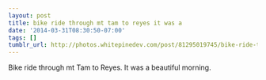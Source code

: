 ```yaml
---
layout: post
title: bike ride through mt tam to reyes it was a
date: '2014-03-31T08:30:50-07:00'
tags: []
tumblr_url: http://photos.whitepinedev.com/post/81295019745/bike-ride-through-mt-tam-to-reyes-it-was-a
---
```

Bike ride through mt Tam to Reyes.  It was a beautiful morning.
